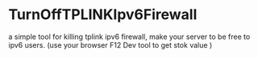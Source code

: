 # TurnOffTPLINKIpv6Firewall
a simple tool for killing tplink ipv6 firewall, make your server to be free to ipv6 users. (use your browser F12 Dev tool to get stok value )
